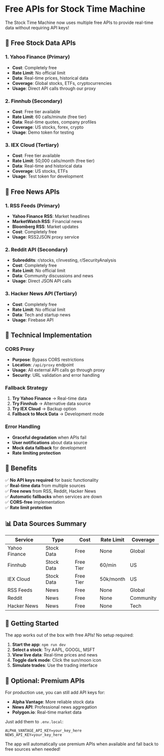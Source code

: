 # Free APIs for Stock Time Machine

The Stock Time Machine now uses multiple free APIs to provide real-time data without requiring API keys!

## 🚀 **Free Stock Data APIs**

### 1. **Yahoo Finance** (Primary)
- **Cost**: Completely free
- **Rate Limit**: No official limit
- **Data**: Real-time prices, historical data
- **Coverage**: Global stocks, ETFs, cryptocurrencies
- **Usage**: Direct API calls through our proxy

### 2. **Finnhub** (Secondary)
- **Cost**: Free tier available
- **Rate Limit**: 60 calls/minute (free tier)
- **Data**: Real-time quotes, company profiles
- **Coverage**: US stocks, forex, crypto
- **Usage**: Demo token for testing

### 3. **IEX Cloud** (Tertiary)
- **Cost**: Free tier available
- **Rate Limit**: 50,000 calls/month (free tier)
- **Data**: Real-time and historical data
- **Coverage**: US stocks, ETFs
- **Usage**: Test token for development

## 📰 **Free News APIs**

### 1. **RSS Feeds** (Primary)
- **Yahoo Finance RSS**: Market headlines
- **MarketWatch RSS**: Financial news
- **Bloomberg RSS**: Market updates
- **Cost**: Completely free
- **Usage**: RSS2JSON proxy service

### 2. **Reddit API** (Secondary)
- **Subreddits**: r/stocks, r/investing, r/SecurityAnalysis
- **Cost**: Completely free
- **Rate Limit**: No official limit
- **Data**: Community discussions and news
- **Usage**: Direct JSON API calls

### 3. **Hacker News API** (Tertiary)
- **Cost**: Completely free
- **Rate Limit**: No official limit
- **Data**: Tech and startup news
- **Usage**: Firebase API

## 🔧 **Technical Implementation**

### CORS Proxy
- **Purpose**: Bypass CORS restrictions
- **Location**: `/api/proxy` endpoint
- **Usage**: All external API calls go through proxy
- **Security**: URL validation and error handling

### Fallback Strategy
1. **Try Yahoo Finance** → Real-time data
2. **Try Finnhub** → Alternative data source
3. **Try IEX Cloud** → Backup option
4. **Fallback to Mock Data** → Development mode

### Error Handling
- **Graceful degradation** when APIs fail
- **User notifications** about data source
- **Mock data fallback** for development
- **Rate limiting protection**

## 🎯 **Benefits**

✅ **No API keys required** for basic functionality  
✅ **Real-time data** from multiple sources  
✅ **Free news** from RSS, Reddit, Hacker News  
✅ **Automatic fallbacks** when services are down  
✅ **CORS-free** implementation  
✅ **Rate limit protection**  

## 📊 **Data Sources Summary**

| Service | Type | Cost | Rate Limit | Coverage |
|---------|------|------|------------|----------|
| Yahoo Finance | Stock Data | Free | None | Global |
| Finnhub | Stock Data | Free Tier | 60/min | US |
| IEX Cloud | Stock Data | Free Tier | 50k/month | US |
| RSS Feeds | News | Free | None | Global |
| Reddit | News | Free | None | Community |
| Hacker News | News | Free | None | Tech |

## 🚀 **Getting Started**

The app works out of the box with free APIs! No setup required:

1. **Start the app**: `npm run dev`
2. **Select a stock**: Try AAPL, GOOGL, MSFT
3. **View live data**: Real-time prices and news
4. **Toggle dark mode**: Click the sun/moon icon
5. **Simulate trades**: Use the trading interface

## 🔧 **Optional: Premium APIs**

For production use, you can still add API keys for:
- **Alpha Vantage**: More reliable stock data
- **News API**: Professional news aggregation
- **Polygon.io**: Real-time market data

Just add them to `.env.local`:
```env
ALPHA_VANTAGE_API_KEY=your_key_here
NEWS_API_KEY=your_key_here
```

The app will automatically use premium APIs when available and fall back to free sources when needed!
